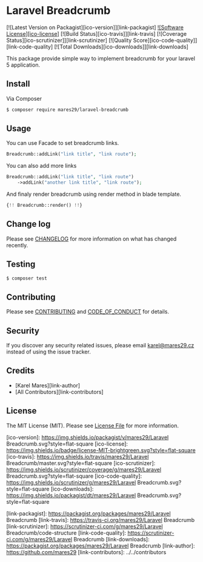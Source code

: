 # Laravel Breadcrumb

[![Latest Version on Packagist][ico-version]][link-packagist]
[![Software License][ico-license]](LICENSE.md)
[![Build Status][ico-travis]][link-travis]
[![Coverage Status][ico-scrutinizer]][link-scrutinizer]
[![Quality Score][ico-code-quality]][link-code-quality]
[![Total Downloads][ico-downloads]][link-downloads]


This package provide simple way to implement breadcrumb for your laravel 5 application.

## Install

Via Composer

``` bash
$ composer require mares29/laravel-breadcrumb
```

## Usage

You can use Facade to set breadcrumb links.

``` php
Breadcrumb::addLink("link title", "link route");
```

You can also add more links

``` php
Breadcrumb::addLink("link title", "link route")
	->addLink("another link title", "link route");
```

And finaly render breadcrumb using render method in blade template.

``` php
{!! Breadcrumb::render() !!}
```

## Change log

Please see [CHANGELOG](CHANGELOG.md) for more information on what has changed recently.

## Testing

``` bash
$ composer test
```

## Contributing

Please see [CONTRIBUTING](CONTRIBUTING.md) and [CODE_OF_CONDUCT](CODE_OF_CONDUCT.md) for details.

## Security

If you discover any security related issues, please email karel@mares29.cz instead of using the issue tracker.

## Credits

- [Karel Mares][link-author]
- [All Contributors][link-contributors]

## License

The MIT License (MIT). Please see [License File](LICENSE.md) for more information.

[ico-version]: https://img.shields.io/packagist/v/mares29/Laravel Breadcrumb.svg?style=flat-square
[ico-license]: https://img.shields.io/badge/license-MIT-brightgreen.svg?style=flat-square
[ico-travis]: https://img.shields.io/travis/mares29/Laravel Breadcrumb/master.svg?style=flat-square
[ico-scrutinizer]: https://img.shields.io/scrutinizer/coverage/g/mares29/Laravel Breadcrumb.svg?style=flat-square
[ico-code-quality]: https://img.shields.io/scrutinizer/g/mares29/Laravel Breadcrumb.svg?style=flat-square
[ico-downloads]: https://img.shields.io/packagist/dt/mares29/Laravel Breadcrumb.svg?style=flat-square

[link-packagist]: https://packagist.org/packages/mares29/Laravel Breadcrumb
[link-travis]: https://travis-ci.org/mares29/Laravel Breadcrumb
[link-scrutinizer]: https://scrutinizer-ci.com/g/mares29/Laravel Breadcrumb/code-structure
[link-code-quality]: https://scrutinizer-ci.com/g/mares29/Laravel Breadcrumb
[link-downloads]: https://packagist.org/packages/mares29/Laravel Breadcrumb
[link-author]: https://github.com/mares29
[link-contributors]: ../../contributors
